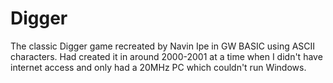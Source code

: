 Digger
======

The classic Digger game recreated by Navin Ipe in GW BASIC using ASCII characters. Had created it in around 2000-2001 at a time when I didn't have internet access and only had a 20MHz PC which couldn't run Windows.
